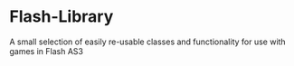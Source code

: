 Flash-Library
=============

A small selection of easily re-usable classes and functionality for use with games in Flash AS3
